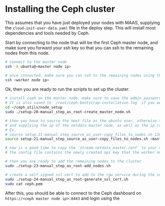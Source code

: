 # Installing the Ceph cluster

This assumes that you have just deployed your nodes with MAAS, supplying the `cloud-init-user-data.yaml` file in the deploy step. This will install most dependencies and tools needed by Ceph.

Start by connecting to the node that will be the first Ceph master node, and make sure you forward your ssh key so that you can ssh to the remaining nodes from this node.

```bash
# connect to the master node
ssh -A ubuntu@<master node ip>

# once connected, make sure you can ssh to the remaining nodes using the forwarded ssh key
ssh <worker node ip>
```

Ok, then you are ready to run the scripts to set up the cluster.

```bash
# install ceph on the master node, make sure to save the admin password in the text printed to the screen.
# It is also saved to `/root/ceph-bootstrap-installation.log` if you were to miss it.
cd ~/ceph_utils/node_setup
sudo ./setup-20-manual_step_as_root-create_master_node.sh

# then you have to source the next file as the ubuntu user, otherwise the forwarded ssh key will not be available to the script,
# and supplying the ip of the netdata master node, as well as the ip range the master should accept data from.
# Ex.
# source setup-21-manual_step_source_as_user-copy_files_to_nodes.sh 130.238.500.100 130.238.500.*
source setup-21-manual_step_source_as_user-copy_files_to_nodes.sh <master netdata node ip> <ip range of netdata nodes>

# now is a good time to copy the `stream.netdata_master.conf` to your netdata master node and restart it.
# the config file contains the newly created api key that the worker nodes will be using, and the master must have the same.

# then you are ready to add the remaining nodes to the cluster
sudo ./setup-23-manual_step_as_root-add_nodes.sh

# create a self signed ssl cert to add to the rgw service during the installation in the Ceph dashboard
sudo ./setup-24-manual_step_as_root-generate_ssl_cert.sh
sudo cat ceph.pem
```

After this, you should be able to connect to the Ceph dashboard on `https://<ceph master node ip>:8443` and login using the 




